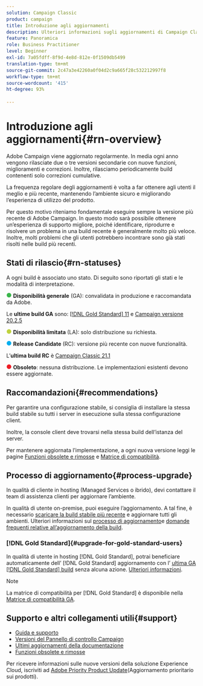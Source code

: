 ```yaml
---
solution: Campaign Classic
product: campaign
title: Introduzione agli aggiornamenti
description: Ulteriori informazioni sugli aggiornamenti di Campaign Classic
feature: Panoramica
role: Business Practitioner
level: Beginner
exl-id: 7a05fdff-8f9d-4e8d-812e-0f1509db5499
translation-type: tm+mt
source-git-commit: 2c47a3e42260a0f04d2c9a665f28c532212997f8
workflow-type: tm+mt
source-wordcount: '415'
ht-degree: 93%

---
```


# Introduzione agli aggiornamenti{#rn-overview}

 Adobe Campaign viene aggiornato regolarmente. In media ogni anno vengono rilasciate due o tre versioni secondarie con nuove funzioni, miglioramenti e correzioni. Inoltre, rilasciamo periodicamente build contenenti solo correzioni cumulative.

La frequenza regolare degli aggiornamenti è volta a far ottenere agli utenti il meglio e più recente, mantenendo l’ambiente sicuro e migliorando l’esperienza di utilizzo del prodotto.

Per questo motivo riteniamo fondamentale eseguire sempre la versione più recente di Adobe Campaign. In questo modo sarà possibile ottenere un’esperienza di supporto migliore, poiché identificare, riprodurre e risolvere un problema in una build recente è generalmente molto più veloce. Inoltre, molti problemi che gli utenti potrebbero incontrare sono già stati risolti nelle build più recenti.

## Stati di rilascio{#rn-statuses}

A ogni build è associato uno stato. Di seguito sono riportati gli stati e le modalità di interpretazione.

![](assets/do-not-localize/green3.png) **Disponibilità generale** (GA): convalidata in produzione e raccomandata da Adobe.

Le **ultime build GA** sono: [[!DNL Gold Standard]  11](../../rn/using/gold-standard.md#gs-11) e [Campaign versione 20.2.5](../../rn/using/release--20-2.md#release-20-2-4-build-9187)

![](assets/do-not-localize/limited3.png) **Disponibilità limitata** (LA): solo distribuzione su richiesta.

![](assets/do-not-localize/blue3.png) **Release Candidate** (RC): versione più recente con nuove funzionalità.

L’**ultima build RC** è [Campaign Classic 21.1](../../rn/using/latest-release.md)

![](assets/do-not-localize/red3.png) **Obsoleto**: nessuna distribuzione. Le implementazioni esistenti devono essere aggiornate.

## Raccomandazioni{#recommendations}

Per garantire una configurazione stabile, si consiglia di installare la stessa build stabile su tutti i server in esecuzione sulla stessa configurazione client.

Inoltre, la console client deve trovarsi nella stessa build dell’istanza del server.

Per mantenere aggiornata l’implementazione, a ogni nuova versione leggi le pagine [Funzioni obsolete e rimosse](../../rn/using/deprecated-features.md) e [Matrice di compatibilità](../../rn/using/compatibility-matrix.md).

## Processo di aggiornamento{#process-upgrade}

In qualità di cliente in hosting (Managed Services o ibrido), devi contattare il team di assistenza clienti per aggiornare l’ambiente.

In qualità di utente on-premise, puoi eseguire l’aggiornamento. A tal fine, è necessario [scaricare la build stabile più recente](https://experience.adobe.com/#/downloads/content/software-distribution/it/campaign.html) e aggiornare tutti gli ambienti. Ulteriori informazioni sul [processo di aggiornamento](../../production/using/build-upgrade.md)e [domande frequenti relative all’aggiornamento della build](../../platform/using/faq-build-upgrade.md).

### [!DNL Gold Standard]{#upgrade-for-gold-standard-users}

In qualità di utente in hosting [!DNL Gold Standard], potrai beneficiare automaticamente dell’ [!DNL Gold Standard] aggiornamento con l’ [ultima GA [!DNL Gold Standard] build](../../rn/using/gold-standard.md#gs-11) senza alcuna azione. [Ulteriori informazioni](../../rn/using/gs-overview.md).

>[!NOTE]
>La matrice di compatibilità per [!DNL Gold Standard] è disponibile nella [Matrice di compatibilità GA](../../rn/using/compatibility-matrix-gs.md).

## Supporto e altri collegamenti utili{#support}

* [Guida e supporto](../../support.md)
* [Versioni del Pannello di controllo Campaign](https://docs.adobe.com/content/help/it-IT/control-panel/using/release-notes.html)
* [Ultimi aggiornamenti della documentazione](../../rn/using/documentation-updates.md)
* [Funzioni obsolete e rimosse](../../rn/using/deprecated-features.md)

Per ricevere informazioni sulle nuove versioni della soluzione Experience Cloud, iscriviti ad [Adobe Priority Product Update](https://www.adobe.com/it/subscription/priority-product-update.html)(Aggiornamento prioritario sui prodotti).
